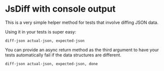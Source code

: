 # JsDiff with console output

This is a very simple helper method for tests that involve
diffing JSON data.

Using it in your tests is super easy:

```livescript
diff-json actual-json, expected-json
```

You can provide an async return method as the third argument
to have your tests automatically fail if the data structures are different.

```livescript
diff-json actual-json, expected-json, done
```
